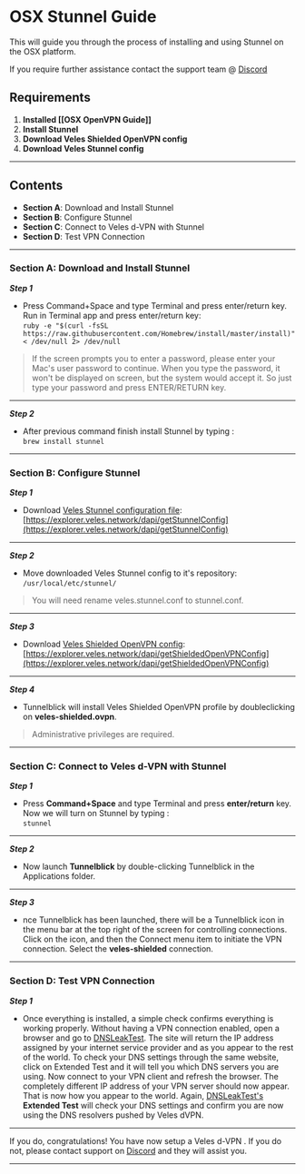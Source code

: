 
# OSX Stunnel Guide 
This will guide you through the process of installing and using Stunnel on the OSX platform.  

If you require further assistance contact the support team @ [Discord](https://discord.gg/P528fGg)

## Requirements
1) **Installed [[OSX OpenVPN Guide]]**  
2) **Install Stunnel**  
3) **Download Veles Shielded OpenVPN config**  
4) **Download Veles Stunnel config**  
***

## Contents
* **Section A**: Download and Install Stunnel
* **Section B**: Configure Stunnel
* **Section C**: Connect to Veles d-VPN with Stunnel
* **Section D**: Test VPN Connection
***

### Section A: Download and Install Stunnel 

***Step 1***
* Press Command+Space and type Terminal and press enter/return key. Run in Terminal app and press enter/return key:  
`ruby -e "$(curl -fsSL https://raw.githubusercontent.com/Homebrew/install/master/install)" < /dev/null 2> /dev/null`  

> If the screen prompts you to enter a password, please enter your Mac's user password to continue. When you type the password, it won't be displayed on screen, but the system would accept it. So just type your password and press ENTER/RETURN key.

***

***Step 2***
* After previous command finish install Stunnel by typing :  
`brew install stunnel`  

***

### Section B: Configure Stunnel

***Step 1***
* Download [Veles Stunnel configuration file](https://explorer.veles.network/dapi/getStunnelConfig):   
[https://explorer.veles.network/dapi/getStunnelConfig](https://explorer.veles.network/dapi/getStunnelConfig)  

***

***Step 2***
* Move downloaded Veles Stunnel config to it's repository:  
`/usr/local/etc/stunnel/`  
  
> You will need rename veles.stunnel.conf to stunnel.conf.

***

***Step 3***
* Download [Veles Shielded OpenVPN config](https://explorer.veles.network/dapi/getShieldedOpenVPNConfig):   
[https://explorer.veles.network/dapi/getShieldedOpenVPNConfig](https://explorer.veles.network/dapi/getShieldedOpenVPNConfig) 

***

***Step 4***
* Tunnelblick will install Veles Shielded OpenVPN profile by doubleclicking on **veles-shielded.ovpn**.  

> Administrative privileges are required.

***

### Section C: Connect to Veles d-VPN with Stunnel

***Step 1***
* Press **Command+Space** and type Terminal and press **enter/return** key. Now we will turn on Stunnel by typing :  
`stunnel`

***

***Step 2***
* Now launch **Tunnelblick** by double-clicking Tunnelblick in the Applications folder.

***

***Step 3***
* nce Tunnelblick has been launched, there will be a Tunnelblick icon in the menu bar at the top right of the screen for controlling connections. Click on the icon, and then the Connect menu item to initiate the VPN connection. Select the **veles-shielded** connection.

***

### Section D: Test VPN Connection

***Step 1***
* Once everything is installed, a simple check confirms everything is working properly. Without having a VPN connection enabled, open a browser and go to [DNSLeakTest](https://www.dnsleaktest.com/).
The site will return the IP address assigned by your internet service provider and as you appear to the rest of the world. To check your DNS settings through the same website, click on Extended Test and it will tell you which DNS servers you are using.
Now connect to your VPN client and refresh the browser. The completely different IP address of your VPN server should now appear. That is now how you appear to the world. Again, [DNSLeakTest's](https://www.dnsleaktest.com/) **Extended Test** will check your DNS settings and confirm you are now using the DNS resolvers pushed by Veles dVPN.

***

If you do, congratulations! You have now setup a Veles d-VPN . If you do not, please contact support on [Discord](https://discord.gg/P528fGg) and they will assist you.  
***
